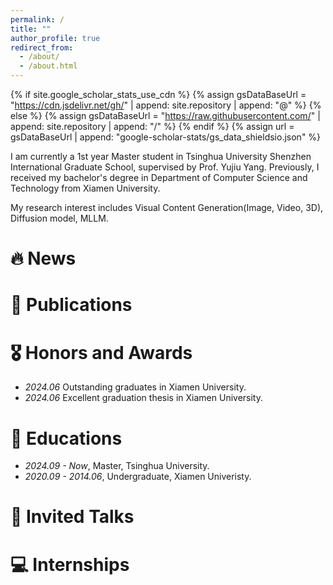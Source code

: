 ```yaml
---
permalink: /
title: ""
author_profile: true
redirect_from: 
  - /about/
  - /about.html
---
```


{% if site.google_scholar_stats_use_cdn %}
{% assign gsDataBaseUrl = "https://cdn.jsdelivr.net/gh/" | append: site.repository | append: "@" %}
{% else %}
{% assign gsDataBaseUrl = "https://raw.githubusercontent.com/" | append: site.repository | append: "/" %}
{% endif %}
{% assign url = gsDataBaseUrl | append: "google-scholar-stats/gs_data_shieldsio.json" %}

<span class='anchor' id='about-me'></span>

I am currently a 1st year Master student in Tsinghua University Shenzhen International Graduate School, supervised by Prof. Yujiu Yang. Previously, I received my bachelor's degree in Department of Computer Science and Technology from Xiamen University.

My research interest includes Visual Content Generation(Image, Video, 3D), Diffusion model, MLLM.


# 🔥 News


# 📝 Publications 


# 🎖 Honors and Awards
- *2024.06* Outstanding graduates in Xiamen University. 
- *2024.06* Excellent graduation thesis in Xiamen University. 

# 📖 Educations
- *2024.09 - Now*, Master, Tsinghua University. 
- *2020.09 - 2014.06*, Undergraduate, Xiamen Univeristy. 

# 💬 Invited Talks


# 💻 Internships

